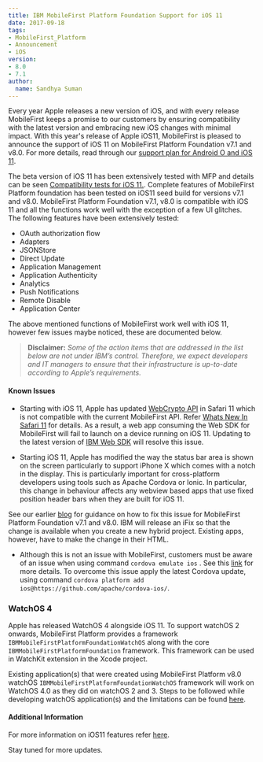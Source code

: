 ```yaml
---
title: IBM MobileFirst Platform Foundation Support for iOS 11
date: 2017-09-18
tags:
- MobileFirst_Platform
- Announcement
- iOS
version:
- 8.0
- 7.1
author:
  name: Sandhya Suman
---
```


Every year Apple releases a new version of iOS, and with every release MobileFirst keeps a promise to our customers by ensuring compatibility with the latest version and embracing new iOS changes with minimal impact. With this year's release of Apple iOS11, MobileFirst is pleased to announce the support of iOS 11 on MobileFirst Platform Foundation v7.1 and v8.0.  For more details, read through our [support plan for Android O and iOS 11](https://mobilefirstplatform.ibmcloud.com/blog/2017/01/11/support-plan-for-next-android-ios-mobile-os/).

The beta version of iOS 11 has been extensively tested with MFP and details can be seen [Compatibility tests for iOS 11.]({{site.baseurl}}/blog/2017/07/24/compatibility-tests-for-ios-11/). Complete features of MobileFirst Platform foundation has been tested on iOS11 seed build for versions v7.1 and v8.0.
MobileFirst Platform Foundation v7.1, v8.0 is compatible with iOS 11 and all the functions work well with the exception of a few UI glitches. The following features have been extensively tested:

* OAuth authorization flow
* Adapters
* JSONStore
* Direct Update
* Application Management
* Application Authenticity
* Analytics
* Push Notifications
* Remote Disable
* Application Center

The above mentioned functions of MobileFirst work well with iOS 11, however few issues maybe noticed, these are documented below.

> **Disclaimer:** *Some of the action items that are addressed in the list below are not under IBM’s control. Therefore, we expect developers and IT managers to ensure that their infrastructure is up-to-date according to Apple’s requirements.*

#### Known Issues
* Starting with iOS 11, Apple has updated [WebCrypto API](https://www.w3.org/TR/WebCryptoAPI/) in Safari 11 which is not compatible with the current MobileFirst API. Refer [Whats New In Safari  11](https://developer.apple.com/library/content/releasenotes/General/WhatsNewInSafari/Safari_11_0/Safari_11_0.html) for details. As a result, a web app consuming the Web SDK for MobileFirst will fail to launch on a device running on iOS 11. Updating to the latest version of [IBM Web SDK](https://www.npmjs.com/package/ibm-mfp-web-sdk) will resolve this issue.

* Starting iOS 11, Apple has modified the way the status bar area is shown on the screen particularly to support iPhone X which comes with a notch in the display. This is particularly important for cross-platform developers using tools such as Apache Cordova or Ionic. In particular, this change in behaviour affects any webview based apps that use fixed position header bars when they are built for iOS 11.

See our earlier [blog]({{site.baseurl}}/blog/2017/07/24/compatibility-tests-for-ios-11/) for guidance on how to fix this issue for MobileFirst Platform Foundation v7.1 and v8.0. IBM will release an iFix so that the change is available when you create a new hybrid project. Existing apps, however, have to make the change in their HTML.

* Although this is not an issue with MobileFirst, customers must be aware of an issue when using command `cordova emulate ios` . See this [link]( https://github.com/phonegap/ios-sim/issues/218) for more details.
To overcome this issue apply the latest Cordova update, using command `cordova platform add ios@https://github.com/apache/cordova-ios/`.

### WatchOS 4
Apple has released WatchOS 4 alongside iOS 11. To support watchOS 2 onwards, MobileFirst Platform provides a framework `IBMMobileFirstPlatformFoundationWatchOS` along with the core `IBMMobileFirstPlatformFoundation` framework. This framework can be used in WatchKit extension in the Xcode project.

Existing application(s) that were created using MobileFirst Platform v8.0 watchOS `IBMMobileFirstPlatformFoundationWatchOS` framework will work on WatchOS 4.0 as they did on watchOS 2 and 3.
Steps to be followed while developing watchOS application(s) and the limitations can be found [here](https://mobilefirstplatform.ibmcloud.com/tutorials/en/foundation/8.0/application-development/watchos).

#### Additional Information
For more information on iOS11 features refer [here](https://www.apple.com/in/ios/ios-11/).

Stay tuned for more updates.
